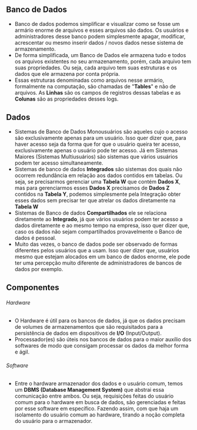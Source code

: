## Banco de Dados

- Banco de dados podemos simplificar e visualizar como se fosse um armário enorme de arquivos e esses arquivos são dados. Os usuários e administradores desse banco podem simplesmente apagar, modificar, acrescentar ou mesmo inserir dados / novos dados nesse sistema de armazenamento.
- De forma simplificada, um Banco de Dados ele armazena tudo e todos os arquivos existentes no seu armazenamento, porém, cada arquivo tem suas propriedades. Ou seja, cada arquivo tem suas estruturas e os dados que ele armazena por conta própria.
- Essas estruturas denominadas como arquivos nesse armário, formalmente na computação, são chamadas de "**Tables**" e não de arquivos. As **Linhas** são os campos de registros dessas tabelas e as **Colunas** são as propriedades desses logs.

## Dados

- Sistemas de Banco de Dados Monousuários são aqueles cujo o acesso são exclusivamente apenas para um usuário. Isso quer dizer que, para haver acesso seja da forma que for que o usuário queira ter acesso, exclusivamente apenas o usuário pode ter acesso. Já em Sistemas Maiores (Sistemas Multiusuários) são sistemas que vários usuários podem ter acesso simultaneamente.
- Sistemas de banco de dados **Integrados** são sistemas dos quais não ocorrem redundância em relação aos dados contidos em tabelas. Ou seja, se precisarmos gerenciar uma **Tabela W** que contém **Dados X**, mas para gerenciarmos esses **Dados X** precisamos de **Dados Z** contidos na **Tabela Y**, podemos simplesmente pela Integração obter esses dados sem precisar ter que atrelar os dados diretamente na **Tabela W**
- Sistemas de Banco de dados **Compartilhados** ele se relaciona diretamente ao **Integrado**, já que vários usuários podem ter acesso a dados diretamente e ao mesmo tempo na empresa, isso quer dizer que, caso os dados não sejam compartilhados provavelmente o Banco de dados é pessoal.
- Muito das vezes, o banco de dados pode ser observado de formas diferentes pelos usuários que a usam. Isso quer dizer que, usuários mesmo que estejam alocados em um banco de dados enorme, ele pode ter uma percepção muito diferente de administradores de bancos de dados por exemplo.

## Componentes

###### Hardware

- O Hardware é útil para os bancos de dados, já que os dados precisam de volumes de armazenamentos que são requisitados para a persistência de dados em dispositivos de **I/O** (Input/Output).
- Processador(es) são úteis nos bancos de dados para o maior auxílio dos softwares de modo que consigam processar os dados da melhor forma e ágil.

###### Software

- Entre o hardware armazenador dos dados e o usuário comum, temos um **DBMS (Database Management System)** que abstrai essa comunicação entre ambos. Ou seja, requisições feitas do usuário comum para o hardware em busca de dados, são gerenciadas e feitas por esse software em específico. Fazendo assim, com que haja um isolamento do usuário comum ao hardware, tirando a noção completa do usuário para o armazenador.